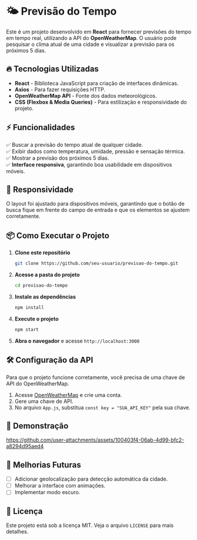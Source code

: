 


# 🌤️ Previsão do Tempo

Este é um projeto desenvolvido em **React** para fornecer previsões do tempo em tempo real, utilizando a API do **OpenWeatherMap**. O usuário pode pesquisar o clima atual de uma cidade e visualizar a previsão para os próximos 5 dias.

## 🔥 Tecnologias Utilizadas

- **React** - Biblioteca JavaScript para criação de interfaces dinâmicas.  
- **Axios** - Para fazer requisições HTTP.  
- **OpenWeatherMap API** - Fonte dos dados meteorológicos.  
- **CSS (Flexbox & Media Queries)** - Para estilização e responsividade do projeto.  

## ⚡ Funcionalidades

✅ Buscar a previsão do tempo atual de qualquer cidade.  
✅ Exibir dados como temperatura, umidade, pressão e sensação térmica.  
✅ Mostrar a previsão dos próximos 5 dias.  
✅ **Interface responsiva**, garantindo boa usabilidade em dispositivos móveis.  

## 📱 Responsividade  

O layout foi ajustado para dispositivos móveis, garantindo que o botão de busca fique em frente do campo de entrada e que os elementos se ajustem corretamente.  

## 📦 Como Executar o Projeto

1. **Clone este repositório**
   ```sh
   git clone https://github.com/seu-usuario/previsao-do-tempo.git
   ```
2. **Acesse a pasta do projeto**
   ```sh
   cd previsao-do-tempo
   ```
3. **Instale as dependências**
   ```sh
   npm install
   ```
4. **Execute o projeto**
   ```sh
   npm start
   ```
5. **Abra o navegador** e acesse `http://localhost:3000`  

## 🛠 Configuração da API

Para que o projeto funcione corretamente, você precisa de uma chave de API do OpenWeatherMap.  
1. Acesse [OpenWeatherMap](https://home.openweathermap.org/api_keys) e crie uma conta.  
2. Gere uma chave de API.  
3. No arquivo `App.js`, substitua `const key = "SUA_API_KEY"` pela sua chave.  

## 📸 Demonstração




https://github.com/user-attachments/assets/100403f4-06ab-4d99-bfc2-a8294d95aed4




  

## 📌 Melhorias Futuras

- [ ] Adicionar geolocalização para detecção automática da cidade.  
- [ ] Melhorar a interface com animações.  
- [ ] Implementar modo escuro.  

## 📄 Licença

Este projeto está sob a licença MIT. Veja o arquivo `LICENSE` para mais detalhes.  

